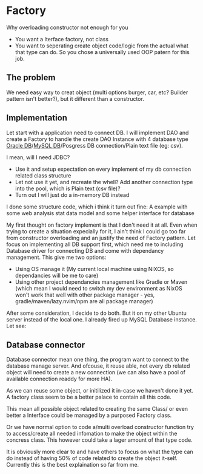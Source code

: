 # Factory

Why overloading constructor not enough for you
- You want a Iterface factory, not class
- You want to seperating create object code/logic from the actual what that type can do. So you chose a universally used OOP patern for this job.

## The problem

We need easy way to creat object (multi options burger, car, etc? Builder pattern isn't better?), but it different than a constructor.

## Implementation

Let start with a application need to connect DB. I will implement DAO and create a Factory to handle the create DAO Instance with 4 database type [Oracle DB](../../oracle/OracleRAC/README.md)/[MySQL DB](../../container/docker/mysql/)/Posgress DB connection/Plain text file (eg: csv).

I mean, will I need JDBC?
- Use it and setup expectation on every implement of my db connection related class structure
- Let not use it yet, and recreate the whell? Add another connection type into the pool, which is Plain text (csv file)?
- Turn out I will just do a in-memory DB instead

I done some structure code, which i think it turn out fine: A example with some web analysis stat data model and some helper interface for database

My first thought on factory implement is that I don't need it at all. Even when trying to create a situation expecially for it, I ain't think I could go too far from constructor overloading and an justify the need of Factory pattern. Let focus on implementing all DB support first, which need me to including Database driver for connecting DB and come with dependancy management. This give me two options:

- Using OS manage it (My current local machine using NIXOS, so dependancies will be me to care)
- Using other project dependancies management like Gradle or Maven (which mean I would need to switch my dev environment as NixOS won't work that well with other package manager - yes, gradle/maven/lazy.nvim/npm are all package manager)

After some consideration, I decide to do both. But it on my other Ubuntu server instead of the local one. I already fired up MySQL Database instance. Let see:

## Database connector

Database connector mean one thing, the program want to connect to the database manage server. And ofcouse, it reuse able, not every db related object will need to create a new connection (we can also have a pool of available connection readdy for more HA).

As we can reuse some object, or initilized it in-case we haven't done it yet. A factory class seem to be a better palace to contain all this code.

This mean all possible object related to creating the same Class/ or even better a Interface could be managed by a purposed Factory class.

Or we have normal option to code a/multi overload constructor function try to access/create all needed infomation to make the object within the concress class. This however could take a lager amount of that type code.

It is obviously more clear to and have others to focus on what the type can do instead of having 50% of code related to create the object it-self. Currently this is the best explaination so far from me.
